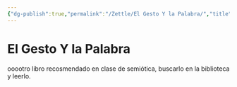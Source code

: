 ```yaml
---
{"dg-publish":true,"permalink":"/Zettle/El Gesto Y la Palabra/","title":"El Gesto Y la Palabra","tags":["ZeType/Referencia",""],"updated":"2023-09-25T12:37:13.122-05:00"}
---
```



# El Gesto Y la Palabra

ooootro libro recosmendado en clase de semiótica, buscarlo en la biblioteca y leerlo.
